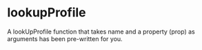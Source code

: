 # lookupProfile
A lookUpProfile function that takes name and a property (prop) as arguments has been pre-written for you.
